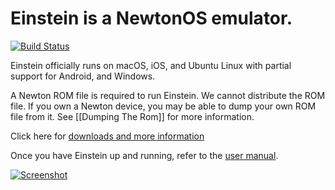 # Einstein is a NewtonOS emulator.

[![Build Status](https://travis-ci.org/pguyot/Einstein.svg?branch=master)](https://travis-ci.org/pguyot/Einstein)

Einstein officially runs on macOS, iOS, and Ubuntu Linux with partial support for Android, and Windows. 

A Newton ROM file is required to run Einstein.  We cannot distribute the ROM file.  If you own a Newton device, you may be able to dump your own ROM file from it.  See [[Dumping The Rom]] for more information.

Click here for [downloads and more information](../../wiki)

Once you have Einstein up and running, refer to the [user manual](https://github.com/pguyot/Einstein/blob/master/Documentation/UserManual.pdf).

[![Screenshot](https://raw.githubusercontent.com/pguyot/Einstein/master/Screenshots/Mac%202015-06-29.png)](https://raw.githubusercontent.com/pguyot/Einstein/master/Screenshots/Mac%202015-06-29.png)
